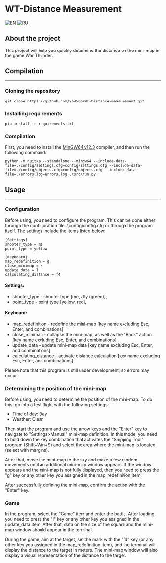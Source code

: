 
# 
# WT-Distance Measurement

[![EN](https://img.shields.io/badge/lang-EN-blue.svg)](docs/en.md)
[![RU](https://img.shields.io/badge/lang-RU-red.svg)](docs/ru.md)

## About the project
This project will help you quickly determine the distance on the mini-map in the game War Thunder.

## Compilation
___

### Cloning the repository
```shell
git clone https://github.com/Sh4565/WT-Distance-measurement.git
```

### Installing requirements
```shell
pip install -r requirements.txt
```

### Compilation
First, you need to install the [MinGW64 v12.3](https://objects.githubusercontent.com/github-production-release-asset-2e65be/220996547/86825ef3-e192-47cb-a35b-6534c686ac07?X-Amz-Algorithm=AWS4-HMAC-SHA256&X-Amz-Credential=releaseassetproduction%2F20240803%2Fus-east-1%2Fs3%2Faws4_request&X-Amz-Date=20240803T124102Z&X-Amz-Expires=300&X-Amz-Signature=27bcd64354dac92c70216813768d49896ab4dd45b5a1daa4c3e694120fcdae69&X-Amz-SignedHeaders=host&actor_id=77664190&key_id=0&repo_id=220996547&response-content-disposition=attachment%3B%20filename%3Dwinlibs-x86_64-posix-seh-gcc-12.3.0-llvm-16.0.4-mingw-w64ucrt-11.0.0-r1.7z&response-content-type=application%2Foctet-stream)
compiler, and then run the following command:

```shell
python -m nuitka --standalone --mingw64 --include-data-file=./config/settings.cfg=config/settings.cfg --include-data-file=./config/objects.cfg=config/objects.cfg --include-data-file=./errors.log=errors.log .\src\run.py
```

## Usage
___

### Configuration
Before using, you need to configure the program. This can be done either through the configuration file .\config\config.cfg or through the program itself.
The settings include the items listed below:
```commandline
[Settings]
shooter_type = me
point_type = yellow

[Keyboard]
map_redefinition = g
close_minimap = k
update_data = l
calculating_distance = f4
```

#### Settings:
- shooter_type - shooter type [me, ally (green)],
- point_type - point type [yellow, red],
#### Keyboard:
- map_redefinition - redefine the mini-map [key name excluding Esc, Enter, and combinations]
- close_minimap - collapse the mini-map, as well as the "Back" action [key name excluding Esc, Enter, and combinations]
- update_data - update mini-map data [key name excluding Esc, Enter, and combinations]
- calculating_distance - activate distance calculation [key name excluding Esc, Enter, and combinations]

Please note that this program is still under development, so errors may occur.

### Determining the position of the mini-map
Before using, you need to determine the position of the mini-map.
To do this, go into a test flight with the following settings:
- Time of day: Day
- Weather: Clear

Then start the program and use the arrow keys and the "Enter" key to navigate to "Settings>Manual" mini-map definition.
In this mode, you need to hold down the key combination that activates the "Snipping Tool" program (Shift+Win+S) and select the area where the mini-map is located (select with margins).

After that, move the mini-map to the sky and make a few random movements until an additional mini-map window appears.
If the window appears and the mini-map is not fully displayed, then you need to press the "g" key or any other key you assigned in the map_redefinition item.

After successfully defining the mini-map, confirm the action with the "Enter" key.

### Game
In the program, select the "Game" item and enter the battle.
After loading, you need to press the "l" key or any other key you assigned in the update_data item.
After that, data on the size of the square and the mini-map window should appear in the terminal.

During the game, aim at the target, set the mark with the "f4" key (or any other key you assigned in the map_redefinition item),
and the terminal will display the distance to the target in meters. The mini-map window will also display a visual representation of the distance to the target.

